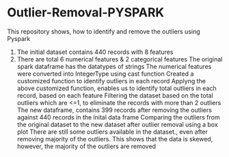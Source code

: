 # Outlier-Removal-PYSPARK
 This repository shows, how to identify and remove the outliers using Pyspark

1. The initial dataset contains 440 records with 8 features
1. There are total 6 numerical features & 2 categorical features
The original spark dataframe has the datatypes of strings
The numerical features were converted into IntegerType using cast function
Created a customized function to identify outliers in each record
Applyng the above customized function, enables us to identify total outliers in each record, based on each feature
Filtering the dataset based on the total outliers which are <=1, to eliminate the records with more than 2 outliers
The new dataframe, contains 399 records after removing the outliers against 440 records in the inital data frame
Comparing the outliers from the original dataset to the new dataset after outlier removal using a box plot
There are still some outliers available in the dataset., even after removing majority of the outliers.
This shows that the data is skewed, however, the majority of the outliers are removed

